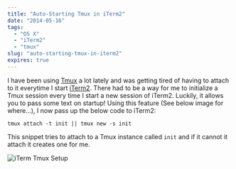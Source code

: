 ```yaml
---
title: "Auto-Starting Tmux in iTerm2"
date: "2014-05-16"
tags:
  - "OS X"
  - "iTerm2"
  - "tmux"
slug: "auto-starting-tmux-in-iterm2"
expires: true
---
```


I have been using [Tmux](http://tmux.sourceforge.net/) a lot lately and was getting tired of having to attach to it everytime I start [iTerm2](http://www.iterm2.com/). There had to be a way for me to initialize a Tmux session every time I start a new session of iTerm2. Luckily, it allows you to pass some text on startup! Using this feature (See below image for where...), I now pass up the below code to iTerm2:

    tmux attach -t init || tmux new -s init

This snippet tries to attach to a Tmux instance called `init` and if it cannot it attach it creates one for me.

![iTerm Tmux Setup](/assets/blog/iterm_tmux_setup.png)
